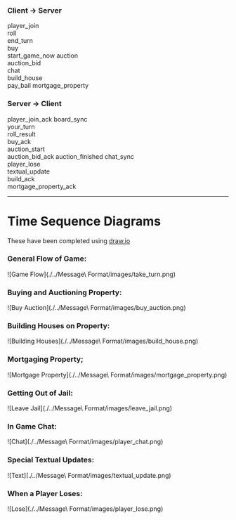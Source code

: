 ### Client -> Server

player_join    
roll       
end_turn     
buy        
start\_game\_now 
auction      
auction\_bid   
chat       
build\_house   
pay\_bail
mortgage_property

### Server -> Client

player\_join\_ack
board_sync    
your\_turn    
roll\_result   
buy_ack     
auction_start  
auction\_bid\_ack
auction\_finished
chat\_sync    
player\_lose   
textual\_update  
build\_ack    
mortgage\_property\_ack

-------

# Time Sequence Diagrams

These have been completed using [draw.io](http://draw.io)

### General Flow of Game:
![Game Flow](./../Message\ Format/images/take_turn.png)

### Buying and Auctioning Property:
![Buy Auction](./../Message\ Format/images/buy_auction.png)

### Building Houses on Property:
![Building Houses](./../Message\ Format/images/build_house.png)

### Mortgaging Property;
![Mortgage Property](./../Message\ Format/images/mortgage_property.png)

### Getting Out of Jail:
![Leave Jail](./../Message\ Format/images/leave_jail.png)

### In Game Chat:
![Chat](./../Message\ Format/images/player_chat.png)

### Special Textual Updates:
![Text](./../Message\ Format/images/textual_update.png)

### When a Player Loses:
![Lose](./../Message\ Format/images/player_lose.png)